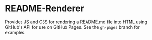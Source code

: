 # README-Renderer
Provides JS and CSS for rendering a README.md file into HTML using GitHub's API for use on GitHub Pages. See the `gh-pages` branch for examples.

